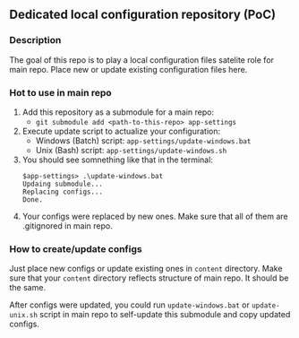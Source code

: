 ## Dedicated local configuration repository (PoC)

### Description

The goal of this repo is to play a local configuration files satelite role for main repo. Place new or update existing configuration files here.

### Hot to use in main repo

1. Add this repository as a submodule for a main repo:
    - `git submodule add <path-to-this-repo> app-settings`
1. Execute update script to actualize your configuration:
    - Windows (Batch) script: `app-settings/update-windows.bat`
    - Unix (Bash) script: `app-settings/update-windows.sh`
1. You should see somnething like that in the terminal:
    ```
    $app-settings> .\update-windows.bat
    Updaing submodule...
    Replacing configs...
    Done.
    ```
1. Your configs were replaced by new ones. Make sure that all of them are .gitignored in main repo.

### How to create/update configs

Just place new configs or update existing ones in `content` directory. Make sure that your `content` directory reflects structure of main repo. It should be the same.

After configs were updated, you could run `update-windows.bat` or `update-unix.sh` script in main repo to self-update this submodule and copy updated configs.
